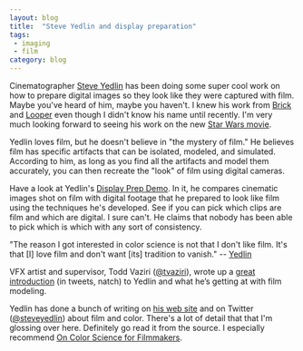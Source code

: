 ```yaml
---
layout: blog
title:  "Steve Yedlin and display preparation"
tags: 
 - imaging 
 - film
category: blog
---
```


Cinematographer [Steve Yedlin](http://www.yedlin.net/) has been doing some super cool work on how to prepare digital images so they look like they were captured with film. Maybe you've heard of him, maybe you haven't. I knew his work from [Brick](http://www.imdb.com/title/tt0393109/) and [Looper](http://www.imdb.com/title/tt1276104/) even though I didn't know his name until recently. I'm very much looking forward to seeing his work on the new [Star Wars movie](http://www.imdb.com/title/tt2527336/).

Yedlin loves film, but he doesn't believe in "the mystery of film." He believes film has specific artifacts that can be isolated, modeled, and simulated. According to him, as long as you find all the artifacts and model them accurately, you can then recreate the "look" of film using digital cameras.

Have a look at Yedlin's [Display Prep Demo](http://yedlin.net/DisplayPrepDemo/). In it, he compares cinematic images shot on film with digital footage that he prepared to look like film using the techniques he's developed. See if you can pick which clips are film and which are digital. I sure can't. He claims that nobody has been able to pick which is which with any sort of consistency.

"The reason I got interested in color science is not that I don't like film. It's that [I] love film and don't want [its] tradition to vanish." -- [Yedlin](https://twitter.com/steveyedlin/status/686314296679219201)

VFX artist and supervisor, Todd Vaziri ([@tvaziri](https://twitter.com/tvaziri)), wrote up a [great introduction](https://storify.com/tvaziri/steve-yedlin) (in tweets, natch) to Yedlin and what he’s getting at with film modeling.

Yedlin has done a bunch of writing on [his web site](http://yedlin.net/) and on Twitter ([@steveyedlin](https://twitter.com/steveyedlin)) about film and color. There's a lot of detail that that I'm glossing over here. Definitely go read it from the source. I especially recommend [On Color Science for Filmmakers](http://yedlin.net/OnColorScience/).

